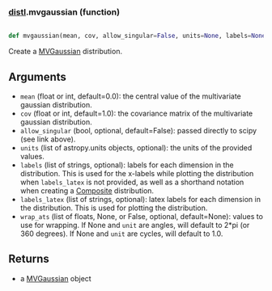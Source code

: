 ### [distl](distl.md).mvgaussian (function)


```py

def mvgaussian(mean, cov, allow_singular=False, units=None, labels=None, labels_latex=None, wrap_ats=None)

```



Create a [MVGaussian](MVGaussian.md) distribution.

Arguments
--------------
* `mean` (float or int, default=0.0): the central value of the
    multivariate gaussian distribution.
* `cov` (float or int, default=1.0): the covariance matrix of the multivariate
    gaussian distribution.
* `allow_singular` (bool, optional, default=False): passed directly to
    scipy (see link above).
* `units` (list of astropy.units objects, optional): the units of the provided values.
* `labels` (list of strings, optional): labels for each dimension in the
    distribution.  This is used
    for the x-labels while plotting the distribution when `labels_latex`
    is not provided, as well as a shorthand
    notation when creating a [Composite](Composite.md) distribution.
* `labels_latex` (list of strings, optional):  latex labels for each
    dimension in the distribution.  This is used for plotting the distribution.
* `wrap_ats` (list of floats, None, or False, optional, default=None): values to
    use for wrapping.  If None and `unit` are angles, will default to
    2*pi (or 360 degrees).  If None and `unit` are cycles, will default
    to 1.0.

Returns
--------
* a [MVGaussian](MVGaussian.md) object

